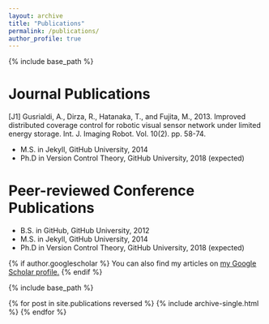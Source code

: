 ```yaml
---
layout: archive
title: "Publications"
permalink: /publications/
author_profile: true
---
```


{% include base_path %}

Journal Publications
======
[J1] Gusrialdi, A., <bold>Dirza, R.</bold>, Hatanaka, T., and Fujita, M., 2013. Improved distributed coverage control for robotic visual sensor network under limited energy storage. Int. J. Imaging Robot. Vol. 10(2). pp. 58-74.
* M.S. in Jekyll, GitHub University, 2014
* Ph.D in Version Control Theory, GitHub University, 2018 (expected)

Peer-reviewed Conference Publications
======
* B.S. in GitHub, GitHub University, 2012
* M.S. in Jekyll, GitHub University, 2014
* Ph.D in Version Control Theory, GitHub University, 2018 (expected)

{% if author.googlescholar %}
  You can also find my articles on <u><a href="{{author.googlescholar}}">my Google Scholar profile</a>.</u>
{% endif %}

{% include base_path %}

{% for post in site.publications reversed %}
  {% include archive-single.html %}
{% endfor %}

